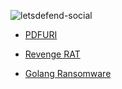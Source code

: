 ![letsdefend-social](https://github.com/user-attachments/assets/c7f2350c-9615-41f5-9cc1-7410b9028894)

- [PDFURI](https://github.com/AviorMostovski/challenges/blob/main/LetsDefend/LetsDefend%20-%20PDFURI.pdf)

- [Revenge RAT](https://github.com/AviorMostovski/challenges/blob/main/LetsDefend/LetsDefend%20-%20%20Revenge%20RAT.pdf)

- [Golang Ransomware](https://github.com/AviorMostovski/challenges/blob/main/LetsDefend/LetsDefend%20-%20%20Revenge%20RAT.pdf)
